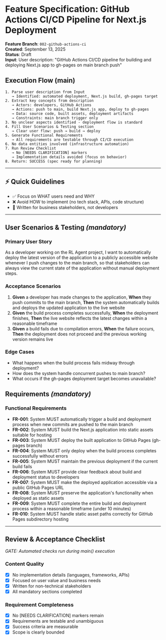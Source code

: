 # Feature Specification: GitHub Actions CI/CD Pipeline for Next.js Deployment

**Feature Branch**: `002-github-actions-ci`  
**Created**: September 13, 2025  
**Status**: Draft  
**Input**: User description: "GitHub Actions CI/CD pipeline for building and deploying Next.js app to gh-pages on main branch push"

## Execution Flow (main)
```
1. Parse user description from Input
   → Identified: automated deployment, Next.js build, gh-pages target
2. Extract key concepts from description
   → Actors: developers, GitHub Actions
   → Actions: push to main, build Next.js app, deploy to gh-pages
   → Data: source code, built assets, deployment artifacts
   → Constraints: main branch trigger only
3. No unclear aspects identified - deployment flow is standard
4. Fill User Scenarios & Testing section
   → Clear user flow: push → build → deploy
5. Generate Functional Requirements
   → All requirements are testable through CI/CD execution
6. No data entities involved (infrastructure automation)
7. Run Review Checklist
   → No [NEEDS CLARIFICATION] markers
   → Implementation details avoided (focus on behavior)
8. Return: SUCCESS (spec ready for planning)
```

---

## ⚡ Quick Guidelines
- ✅ Focus on WHAT users need and WHY
- ❌ Avoid HOW to implement (no tech stack, APIs, code structure)
- 👥 Written for business stakeholders, not developers

---

## User Scenarios & Testing *(mandatory)*

### Primary User Story
As a developer working on the RL Agent project, I want to automatically deploy the latest version of the application to a publicly accessible website whenever I push changes to the main branch, so that stakeholders can always view the current state of the application without manual deployment steps.

### Acceptance Scenarios
1. **Given** a developer has made changes to the application, **When** they push commits to the main branch, **Then** the system automatically builds and deploys the updated application to the live website
2. **Given** the build process completes successfully, **When** the deployment finishes, **Then** the live website reflects the latest changes within a reasonable timeframe
3. **Given** a build fails due to compilation errors, **When** the failure occurs, **Then** the deployment does not proceed and the previous working version remains live

### Edge Cases
- What happens when the build process fails midway through deployment?
- How does the system handle concurrent pushes to main branch?
- What occurs if the gh-pages deployment target becomes unavailable?

## Requirements *(mandatory)*

### Functional Requirements
- **FR-001**: System MUST automatically trigger a build and deployment process when new commits are pushed to the main branch
- **FR-002**: System MUST build the Next.js application into static assets suitable for hosting
- **FR-003**: System MUST deploy the built application to GitHub Pages (gh-pages branch)
- **FR-004**: System MUST only deploy when the build process completes successfully without errors
- **FR-005**: System MUST maintain the previous deployment if the current build fails
- **FR-006**: System MUST provide clear feedback about build and deployment status to developers
- **FR-007**: System MUST make the deployed application accessible via a public GitHub Pages URL
- **FR-008**: System MUST preserve the application's functionality when deployed as static assets
- **FR-009**: System MUST complete the entire build and deployment process within a reasonable timeframe (under 10 minutes)
- **FR-010**: System MUST handle static asset paths correctly for GitHub Pages subdirectory hosting

---

## Review & Acceptance Checklist
*GATE: Automated checks run during main() execution*

### Content Quality
- [x] No implementation details (languages, frameworks, APIs)
- [x] Focused on user value and business needs
- [x] Written for non-technical stakeholders
- [x] All mandatory sections completed

### Requirement Completeness
- [x] No [NEEDS CLARIFICATION] markers remain
- [x] Requirements are testable and unambiguous  
- [x] Success criteria are measurable
- [x] Scope is clearly bounded
